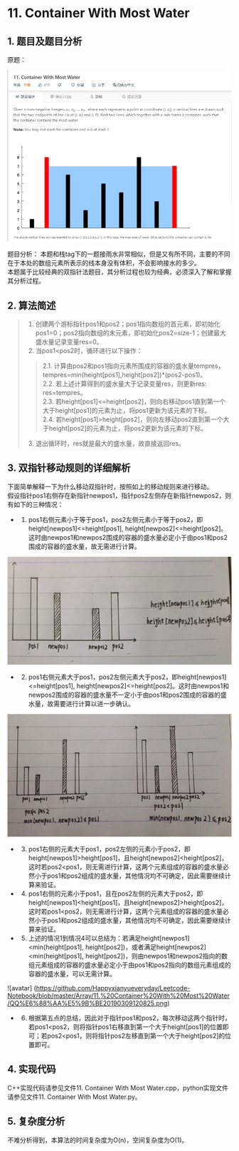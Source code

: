 # 11. Container With Most Water

## 1. 题目及题目分析

原题：

![avatar](https://github.com/Happyxianyueveryday/Leetcode-Notebook/blob/master/Array/11.%20Container%20With%20Most%20Water/QQ%E6%88%AA%E5%9B%BE20190309005525.png)

题目分析：
本题和栈tag下的一题接雨水非常相似，但是又有所不同，主要的不同在于本处的数组元素所表示的线本身没有体积，不会影响接水的多少。  
本题属于比较经典的双指针法题目，其分析过程也较为经典，必须深入了解和掌握其分析过程。

## 2. 算法简述
> 1. 创建两个游标指针pos1和pos2；pos1指向数组的首元素，即初始化pos1=0；pos2指向数组的末元素，即初始化pos2=size-1；创建最大盛水量记录变量res=0。
> 2. 当pos1<pos2时，循环进行以下操作：  
>> 2.1. 计算由pos2和pos1指向元素所围成的容器的盛水量tempres，tempres=min(height\[pos1],height\[pos2])\*(pos2-pos1)。  
>> 2.2. 若上述计算得到的盛水量大于记录变量res，则更新res: res=tempres。  
>> 2.3. 若height\[pos1]<=height\[pos2]，则向右移动pos1直到第一个大于height\[pos1]的元素为止，将pos1更新为该元素的下标。  
>> 2.4. 若height\[pos1]>height\[pos2]，则向左移动pos2直到第一个大于height\[pos2]的元素为止，将pos2更新为该元素的下标。  
> 3. 退出循环时，res就是最大的盛水量，故直接返回res。  

## 3. 双指针移动规则的详细解析
下面简单解释一下为什么移动双指针时，按照如上的移动规则来进行移动。  
假设指针pos1右侧存在新指针newpos1，指针pos2左侧存在新指针newpos2，则有如下的三种情况：
+ 1. pos1右侧元素小于等于pos1，pos2左侧元素小于等于pos2，即height\[newpos1]<=height\[pos1], height\[newpos2]<=height\[pos2]。这时由newpos1和newpos2围成的容器的盛水量必定小于由pos1和pos2围成的容器的盛水量，故无需进行计算。

![avatar](https://github.com/Happyxianyueveryday/Leetcode-Notebook/blob/master/Array/11.%20Container%20With%20Most%20Water/QQ%E6%88%AA%E5%9B%BE20190309120759.png)

+ 2. pos1右侧元素大于pos1，pos2左侧元素大于pos2，即height\[newpos1]<=height\[pos1], height\[newpos2]<=height\[pos2]。这时由newpos1和newpos2围成的容器的盛水量不一定小于由pos1和pos2围成的容器的盛水量，故需要进行计算以进一步确认。

![avatar](https://github.com/Happyxianyueveryday/Leetcode-Notebook/blob/master/Array/11.%20Container%20With%20Most%20Water/QQ%E6%88%AA%E5%9B%BE20190309120825.png)

+ 3. pos1右侧的元素大于pos1，pos2左侧的元素小于pos2，即height\[newpos1]>height\[pos1]，且height\[newpos2]<height\[pos2]，这时若pos2<pos1，则无需进行计算，这两个元素组成的容器的盛水量必然小于pos1和pos2组成的盛水量，其他情况均不可确定，因此需要继续计算来验证。  

+ 4. pos1右侧的元素小于pos1，且在pos2左侧的元素大于pos2，即height\[newpos1]<height\[pos1]，且height\[newpos2]>height\[pos2]，这时若pos1<pos2，则无需进行计算，这两个元素组成的容器的盛水量必然小于pos1和pos2组成的盛水量，其他情况均不可确定，因此需要继续计算来验证。  

+ 5. 上述的情况1到情况4可以总结为：若满足height\[newpos1]<min(height\[pos1], height\[pos2])，或者满足height\[newpos2]<min(height\[pos1], height\[pos2])，则由newpos1和newpos2指向的数组元素组成的容器的盛水量必定小于由pos1和pos2指向的数组元素组成的容器的盛水量，可以无需计算。

![avatar] (https://github.com/Happyxianyueveryday/Leetcode-Notebook/blob/master/Array/11.%20Container%20With%20Most%20Water/QQ%E6%88%AA%E5%9B%BE20190309120825.png)

+ 6. 根据第五点的总结，因此对于指针pos1和pos2，每次移动这两个指针时，若pos1<pos2，则将指针pos1右移直到第一个大于height\[pos1]的位置即可；若pos2<pos1，则将指针pos2左移直到第一个大于height\[pos2]的位置即可。


## 4. 实现代码
C++实现代码请参见文件11. Container With Most Water.cpp，python实现文件请参见文件11. Container With Most Water.py。

## 5. 复杂度分析
不难分析得到，本算法的时间复杂度为O(n)，空间复杂度为O(1)。
